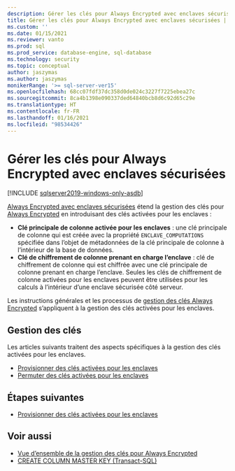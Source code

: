 ```yaml
---
description: Gérer les clés pour Always Encrypted avec enclaves sécurisées
title: Gérer les clés pour Always Encrypted avec enclaves sécurisées | Microsoft Docs
ms.custom: ''
ms.date: 01/15/2021
ms.reviewer: vanto
ms.prod: sql
ms.prod_service: database-engine, sql-database
ms.technology: security
ms.topic: conceptual
author: jaszymas
ms.author: jaszymas
monikerRange: '>= sql-server-ver15'
ms.openlocfilehash: 68cc07fdf37dc358d0de024c3227f7225ebea27c
ms.sourcegitcommit: 8ca4b1398e090337ded64840bcb8d6c92d65c29e
ms.translationtype: HT
ms.contentlocale: fr-FR
ms.lasthandoff: 01/16/2021
ms.locfileid: "98534426"
---
```

# <a name="manage-keys-for-always-encrypted-with-secure-enclaves"></a>Gérer les clés pour Always Encrypted avec enclaves sécurisées

[!INCLUDE [sqlserver2019-windows-only-asdb](../../../includes/applies-to-version/sqlserver2019-windows-only-asdb.md)]

[Always Encrypted avec enclaves sécurisées](always-encrypted-enclaves.md) étend la gestion des clés pour [Always Encrypted](always-encrypted-database-engine.md) en introduisant des clés activées pour les enclaves : 

- **Clé principale de colonne activée pour les enclaves** : une clé principale de colonne qui est créée avec la propriété `ENCLAVE_COMPUTATIONS` spécifiée dans l’objet de métadonnées de la clé principale de colonne à l’intérieur de la base de données. 
- **Clé de chiffrement de colonne prenant en charge l’enclave** : clé de chiffrement de colonne qui est chiffrée avec une clé principale de colonne prenant en charge l’enclave. Seules les clés de chiffrement de colonne activées pour les enclaves peuvent être utilisées pour les calculs à l’intérieur d’une enclave sécurisée côté serveur. 

Les instructions générales et les processus de [gestion des clés Always Encrypted](overview-of-key-management-for-always-encrypted.md) s’appliquent à la gestion des clés activées pour les enclaves. 

## <a name="managing-keys"></a>Gestion des clés

Les articles suivants traitent des aspects spécifiques à la gestion des clés activées pour les enclaves.

- [Provisionner des clés activées pour les enclaves](always-encrypted-enclaves-provision-keys.md)
- [Permuter des clés activées pour les enclaves](always-encrypted-enclaves-rotate-keys.md)

## <a name="next-steps"></a>Étapes suivantes
- [Provisionner des clés activées pour les enclaves](always-encrypted-enclaves-provision-keys.md)

## <a name="see-also"></a>Voir aussi  
- [Vue d’ensemble de la gestion des clés pour Always Encrypted](overview-of-key-management-for-always-encrypted.md)
- [CREATE COLUMN MASTER KEY (Transact-SQL)](../../../t-sql/statements/create-column-master-key-transact-sql.md)
